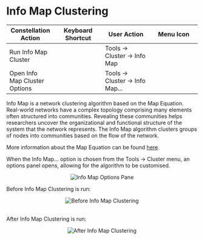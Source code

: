 # Info Map Clustering

<table class="table table-striped">
<colgroup>
<col style="width: 25%" />
<col style="width: 25%" />
<col style="width: 25%" />
<col style="width: 25%" />
</colgroup>
<thead>
<tr class="header">
<th>Constellation Action</th>
<th>Keyboard Shortcut</th>
<th>User Action</th>
<th>Menu Icon</th>
</tr>
</thead>
<tbody>
<tr class="odd">
<td>Run Info Map Cluster</td>
<td></td>
<td>Tools -&gt; Cluster -&gt; Info Map</td>
<td>
<img src="../ext/docs/CoreAlgorithmPlugins/src/au/gov/asd/tac/constellation/plugins/algorithms/resources/infoMap.png" width="16" height="16" />
</td>
</tr>
<tr class="even">
<td>Open Info Map Cluster Options</td>
<td></td>
<td>Tools -&gt; Cluster -&gt; Info Map...</td>
<td>
<img src="../ext/docs/CoreAlgorithmPlugins/src/au/gov/asd/tac/constellation/plugins/algorithms/resources/infoMapOptions.png" width="16" height="16" />
</td>
</tr>
</tbody>
</table>

Info Map is a network clustering algorithm based on the Map Equation. 
Real-world networks have a complex topology comprising many elements often 
structured into communities. Revealing these communities helps researchers 
uncover the organizational and functional structure of the system that the network 
represents. The Info Map algorithm clusters groups of nodes into communities 
based on the flow of the network. 

More information about the Map Equation can be found <a href="https://www.mapequation.org/publications.html#Rosvall-Axelsson-Bergstrom-2009-Map-equation">here</a>.

When the Info Map... option is chosen from the Tools -> Cluster menu, an options 
panel opens, allowing for the algorithm to be customised. 
 
<div style="text-align: center">
<img src="../ext/docs/CoreAlgorithmPlugins/src/au/gov/asd/tac/constellation/plugins/algorithms/resources/infoMapOptionsPanel.png" alt="Info Map Options Pane" />
</div>


Before Info Map Clustering is run:

<div style="text-align: center">
<img src="../ext/docs/CoreAlgorithmPlugins/src/au/gov/asd/tac/constellation/plugins/algorithms/resources/clusteringBefore.png" alt="Before Info Map Clustering" />
</div>
<br />

After Info Map Clustering is run:

<div style="text-align: center">
<img src="../ext/docs/CoreAlgorithmPlugins/src/au/gov/asd/tac/constellation/plugins/algorithms/resources/infoMapAfter.png" alt="After Info Map Clustering" />
</div>

